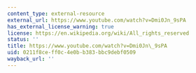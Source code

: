 ```yaml
---
content_type: external-resource
external_url: https://www.youtube.com/watch?v=Dmi0Jn_9sPA
has_external_license_warning: true
license: https://en.wikipedia.org/wiki/All_rights_reserved
status: ''
title: https://www.youtube.com/watch?v=Dmi0Jn\_9sPA
uid: 0211f8ce-ff0c-4e0b-b383-bbc9debf0509
wayback_url: ''
---
```

